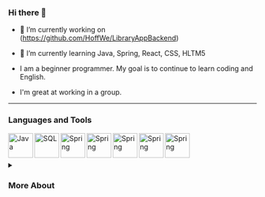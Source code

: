 ### Hi there 👋

- 🔭 I’m currently working on (https://github.com/HoffWe/LibraryAppBackend)

- 🌱 I’m currently learning Java, Spring, React, CSS, HLTM5

- I am a beginner programmer. My goal is to continue to learn coding and English. 
- I'm great at working in a group.
---

### Languages and Tools


<img align="left" alt="Java" width="50px" padding-right="10px" src="https://cdn.jsdelivr.net/gh/devicons/devicon/icons/java/java-original.svg" />
<img align="left" alt="SQL" width="50px" padding-right="10px" src="https://cdn.jsdelivr.net/gh/devicons/devicon/icons/spring/spring-original.svg" />
<img align="left" alt="Spring" width="50px" padding-right="10px" src="https://cdn.jsdelivr.net/gh/devicons/devicon/icons/mysql/mysql-plain.svg" />
<img align="left" alt="Spring" width="50px" padding-right="10px" src="https://cdn.jsdelivr.net/gh/devicons/devicon/icons/css3/css3-original.svg" />
<img align="left" alt="Spring" width="50px" padding-right="10px" src="https://cdn.jsdelivr.net/gh/devicons/devicon/icons/html5/html5-original.svg" />
<img align="left" alt="Spring" width="50px" padding-right="10px" src="https://cdn.jsdelivr.net/gh/devicons/devicon/icons/react/react-original.svg" />
<img align="left" alt="Spring" width="50px" padding-right="10px" src="https://cdn.jsdelivr.net/gh/devicons/devicon/icons/intellij/intellij-plain.svg" /></br>

#

<details>
<summary><h3>More About</summary></h3>
 
  I love reading books not only abut coding. One of the many books I have read is "Humans"(by Tom Phillips).
  
  I also really enjoy trips to the mountains. I hope to visit all the mountain ranges in Poland.
  
</details>
          
<!--
**MonikaMisiurek/MonikaMisiurek** is a ✨ _special_ ✨ repository because its `README.md` (this file) appears on your GitHub profile.

Here are some ideas to get you started:

- 🔭 I’m currently working on ...
- 🌱 I’m currently learning ...
- 👯 I’m looking to collaborate on ...
- 🤔 I’m looking for help with ...
- 💬 Ask me about ...
- 📫 How to reach me: ...
- 😄 Pronouns: ...
- ⚡ Fun fact: ...
-->
